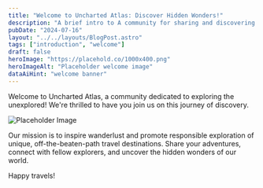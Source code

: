 ```yaml
---
title: "Welcome to Uncharted Atlas: Discover Hidden Wonders!"
description: "A brief intro to A community for sharing and discovering unique, off-the-beaten-path travel destinations. Inspire wanderlust and responsible exploration."
pubDate: "2024-07-16"
layout: "../../layouts/BlogPost.astro"
tags: ["introduction", "welcome"]
draft: false
heroImage: "https://placehold.co/1000x400.png"
heroImageAlt: "Placeholder welcome image"
dataAiHint: "welcome banner"
---
```


Welcome to Uncharted Atlas, a community dedicated to exploring the unexplored! We're thrilled to have you join us on this journey of discovery.

![Placeholder Image](https://placehold.co/800x400.png "A beautiful landscape")

Our mission is to inspire wanderlust and promote responsible exploration of unique, off-the-beaten-path travel destinations. Share your adventures, connect with fellow explorers, and uncover the hidden wonders of our world.

Happy travels!

